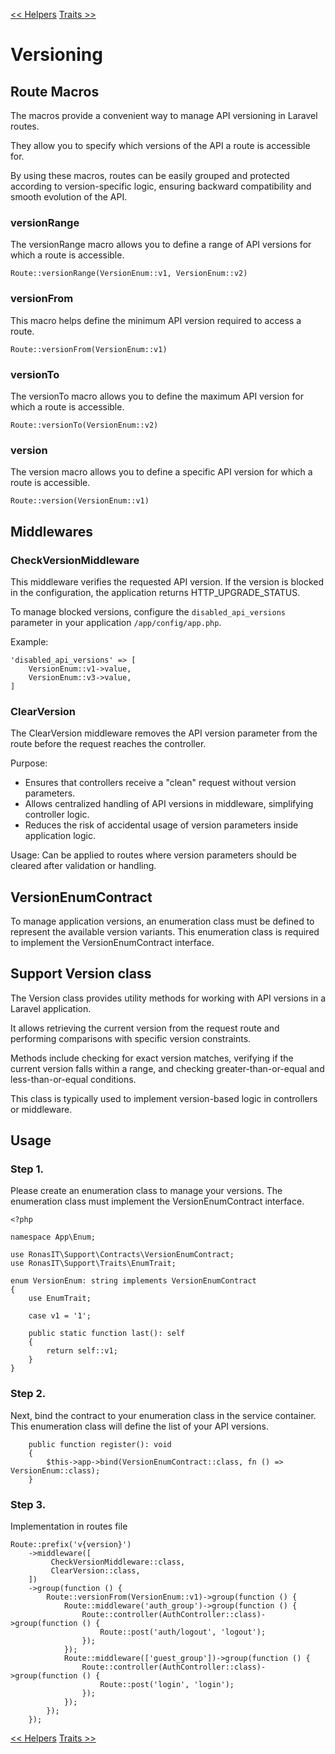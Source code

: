 [<< Helpers][1]
[Traits >>][2]

# Versioning

## Route Macros
The macros provide a convenient way to manage API versioning in Laravel routes.

They allow you to specify which versions of the API a route is accessible for.

By using these macros, routes can be easily grouped and protected according to version-specific logic,
ensuring backward compatibility and smooth evolution of the API.

### versionRange
The versionRange macro allows you to define a range of API versions for which a route is accessible.
```
Route::versionRange(VersionEnum::v1, VersionEnum::v2)
```
### versionFrom
This macro helps define the minimum API version required to access a route.
```
Route::versionFrom(VersionEnum::v1)
```
### versionTo
The versionTo macro allows you to define the maximum API version for which a route is accessible.
```
Route::versionTo(VersionEnum::v2)
```
### version
The version macro allows you to define a specific API version for which a route is accessible.
```
Route::version(VersionEnum::v1)
```

## Middlewares

### CheckVersionMiddleware
This middleware verifies the requested API version.
If the version is blocked in the configuration, the application returns HTTP_UPGRADE_STATUS.

To manage blocked versions, configure the `disabled_api_versions` parameter in your application `/app/config/app.php`.

Example:
```
'disabled_api_versions' => [
    VersionEnum::v1->value,
    VersionEnum::v3->value,
] 
```
### ClearVersion
The ClearVersion middleware removes the API version parameter from the route before the request reaches the controller.

Purpose:

* Ensures that controllers receive a "clean" request without version parameters.
* Allows centralized handling of API versions in middleware, simplifying controller logic.
* Reduces the risk of accidental usage of version parameters inside application logic.

Usage: Can be applied to routes where version parameters should be cleared after validation or handling.

## VersionEnumContract
To manage application versions, an enumeration class must be defined to represent the available version variants.
This enumeration class is required to implement the VersionEnumContract interface.

## Support Version class

The Version class provides utility methods for working with API versions in a Laravel application.

It allows retrieving the current version from the request route and performing comparisons with specific version constraints.

Methods include checking for exact version matches, verifying if the current version falls within a range,
and checking greater-than-or-equal and less-than-or-equal conditions.

This class is typically used to implement version-based logic in controllers or middleware.

## Usage

### Step 1.
Please create an enumeration class to manage your versions.
The enumeration class must implement the VersionEnumContract interface.
```
<?php

namespace App\Enum;

use RonasIT\Support\Contracts\VersionEnumContract;
use RonasIT\Support\Traits\EnumTrait;

enum VersionEnum: string implements VersionEnumContract
{
    use EnumTrait;

    case v1 = '1';

    public static function last(): self
    {
        return self::v1;
    }
}
```
### Step 2.
Next, bind the contract to your enumeration class in the service container.
This enumeration class will define the list of your API versions.

```
    public function register(): void
    {
        $this->app->bind(VersionEnumContract::class, fn () => VersionEnum::class);
    }
```

### Step 3.

Implementation in routes file
```
Route::prefix('v{version}')
    ->middleware([
         CheckVersionMiddleware::class,
         ClearVersion::class,
    ])
    ->group(function () {
        Route::versionFrom(VersionEnum::v1)->group(function () {
            Route::middleware('auth_group')->group(function () {
                Route::controller(AuthController::class)->group(function () {
                    Route::post('auth/logout', 'logout');
                });
            });
            Route::middleware(['guest_group'])->group(function () {
                Route::controller(AuthController::class)->group(function () {
                    Route::post('login', 'login');
                });
            });
        });
    });
```

[<< Helpers][1]
[Traits >>][2]

[1]:helpers.md
[2]:traits.md